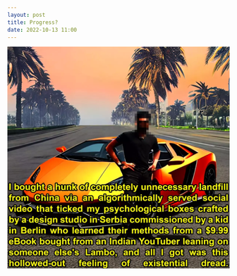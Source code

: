 ```yaml
---
layout: post
title: Progress?
date: 2022-10-13 11:00
---
```


![Progress](/images/progress/lambo.webp)
